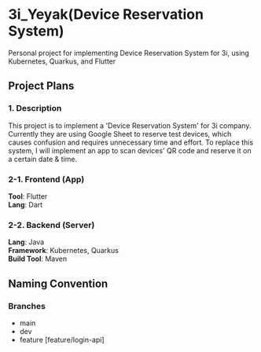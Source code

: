 # 3i_Yeyak(Device Reservation System)
Personal project for implementing Device Reservation System for 3i, using Kubernetes, Quarkus, and Flutter



## Project Plans

### 1. Description
This project is to implement a 'Device Reservation System' for 3i company. Currently they are using Google Sheet to reserve test devices, which causes confusion and requires unnecessary time and effort. To replace this system, I will implement an app to scan devices' QR code and reserve it on a certain date & time.

### 2-1. Frontend (App)
**Tool**: Flutter   
**Lang**: Dart   

### 2-2. Backend (Server)
**Lang**: Java   
**Framework**: Kubernetes, Quarkus   
**Build Tool**: Maven   


## Naming Convention
### Branches
- main
- dev
- feature [feature/login-api]
